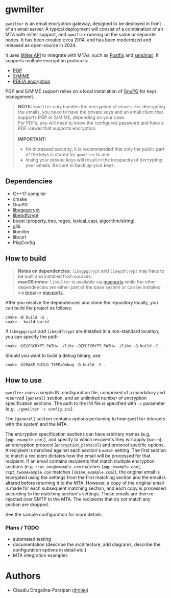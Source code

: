 # gwmilter

`gwmilter` is an email encryption gateway, designed to be deployed in front of an email server.
A typical deployment will consist of a combination of an MTA with milter support, and `gwmilter` running on the same or separate nodes.
It has been created circa 2014, and has been modernized and released as open-source in 2024.

It uses [Milter API](https://en.wikipedia.org/wiki/Milter) to integrate with MTAs, such as [Postfix](https://www.postfix.org) and [sendmail](https://en.wikipedia.org/wiki/Sendmail).
It supports multiple encryption protocols:
* [PGP](https://en.wikipedia.org/wiki/Pretty_Good_Privacy)
* [S/MIME](https://en.wikipedia.org/wiki/S/MIME)
* [PDF/A encryption](https://en.wikipedia.org/wiki/PDF/A)

PGP and S/MIME support relies on a local installation of [GnuPG](https://gnupg.org) for keys management.

> **NOTE:** `gwmilter` only handles the encryption of emails. For decrypting the emails, you need to have the private keys and an email client that supports PGP or S/MIME, depending on your case.
> <br>For PDFs, you will need to know the configured password and have a PDF viewer that supports encryption.<br><br>
> **IMPORTANT:**
> - for increased security, it is recommended that only the public part of the keys is stored for `gwmilter` to use.
> - losing your private keys will result in the incapacity of decrypting your emails. Be sure to back up your keys.

## Dependencies

* C++17 compiler
* cmake
* GnuPG
* [libegpgcrypt](https://github.com/rzvncj/libegpgcrypt)
* [libepdfcrypt](https://github.com/rzvncj/libepdfcrypt)
* boost (property_tree, regex, lexical_cast, algorithm/string)
* glib
* libmilter
* libcurl
* PkgConfig

## How to build

> **Notes on dependencies:** `libegpgcrypt` and `libepdfcrypt` may have to be built and installed from sources.
> <br>
> **macOS notes:** `libmilter` is available via [macports](https://www.macports.org) while the other dependencies are either part of the base system or can be installed via [brew](https://brew.sh) or [macports](https://www.macports.org).

After you resolve the dependencies and clone the repository locally, you can build the project as follows:

```shell
cmake -B build -S .
cmake --build build
```

If `libegpgcrypt` and `libepdfcrypt` are installed in a non-standard location, you can specify the path:

```shell
cmake -DEGPGCRYPT_PATH=../libs -DEPDFCRYPT_PATH=../libs -B build -S .
```

Should you want to build a debug binary, use:

```shell
cmake -DCMAKE_BUILD_TYPE=Debug -B build -S .
```

## How to use

`gwmilter` uses a simple INI configuration file, comprised of a mandatory and reserved `[general]` section, and an unlimited number of encryption specification sections. The path to the INI file is specified with `-c` parameter (e.g. `./gwmilter -c config.ini`).

The `[general]` section contains options pertaining to how `gwmilter` interacts with the system and the MTA.

The encryption specification sections can have arbitrary names (e.g. `[pgp_example.com]`), 
and specify to which recipients they will apply (`match`), 
an encryption protocol (`encryption_protocol`) and protocol specific options.
A recipient is matched against each section's `match` setting.
The first section to match a recipient dictates how the email will be processed for that recipient.
If an email contains recipients that match multiple encryption sections 
(e.g. `rcpt_one@example.com` matches `[pgp_example.com]`, `rcpt_two@example.com` matches `[smime_example.com]`), 
the original email is encrypted using the settings from the first matching section and the email is altered before returning it to the MTA. 
However, a copy of the original email is made for each subsequent matching section, 
and each copy is processed according to the matching section's settings. 
These emails are then re-injected over SMTP to the MTA.
The recipients that do not match any section are dropped.

See the sample configuration for more details.

### Plans / TODO

* automated testing
* documentation (describe the architecture, add diagrams, describe the configuration options in detail etc.)
* MTA integration examples

# Authors

* Claudiu Dragalina-Paraipan ([drclau](https://github.com/drclau))